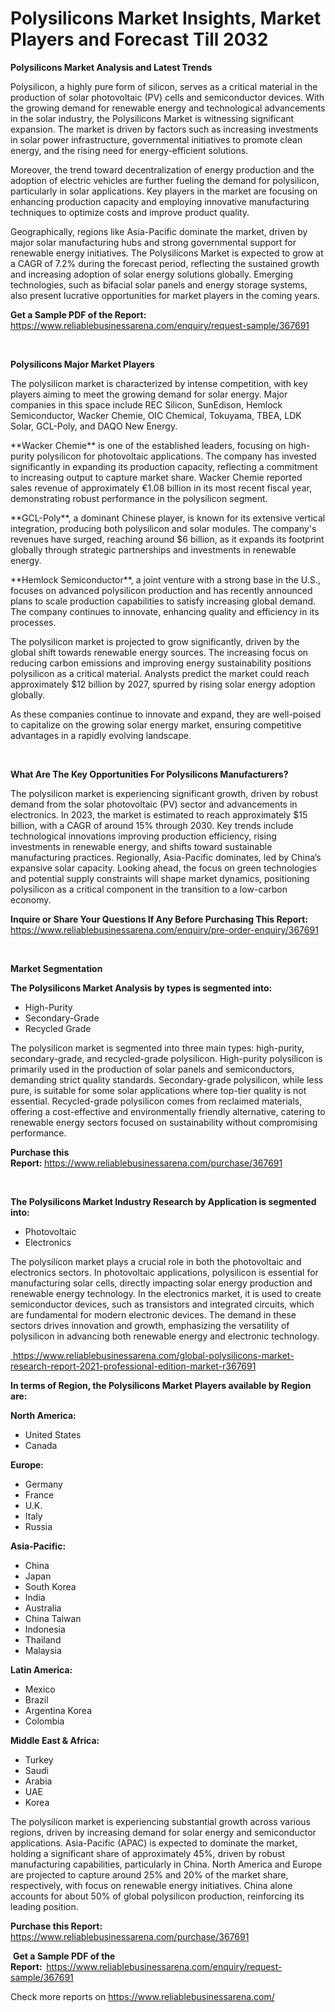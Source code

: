 <p><h1>Polysilicons Market Insights, Market Players and Forecast Till 2032</h1></p><p><strong>Polysilicons Market Analysis and Latest Trends</strong></p>
<p><p>Polysilicon, a highly pure form of silicon, serves as a critical material in the production of solar photovoltaic (PV) cells and semiconductor devices. With the growing demand for renewable energy and technological advancements in the solar industry, the Polysilicons Market is witnessing significant expansion. The market is driven by factors such as increasing investments in solar power infrastructure, governmental initiatives to promote clean energy, and the rising need for energy-efficient solutions.</p><p>Moreover, the trend toward decentralization of energy production and the adoption of electric vehicles are further fueling the demand for polysilicon, particularly in solar applications. Key players in the market are focusing on enhancing production capacity and employing innovative manufacturing techniques to optimize costs and improve product quality. </p><p>Geographically, regions like Asia-Pacific dominate the market, driven by major solar manufacturing hubs and strong governmental support for renewable energy initiatives. The Polysilicons Market is expected to grow at a CAGR of 7.2% during the forecast period, reflecting the sustained growth and increasing adoption of solar energy solutions globally. Emerging technologies, such as bifacial solar panels and energy storage systems, also present lucrative opportunities for market players in the coming years.</p></p>
<p><strong>Get a Sample PDF of the Report:&nbsp;</strong> <a href="https://www.reliablebusinessarena.com/enquiry/request-sample/367691?utm_campaign=2188&utm_medium=2&utm_source=Github&utm_content=ia&utm_term=29032025&utm_id=polysilicons">https://www.reliablebusinessarena.com/enquiry/request-sample/367691</a></p>
<p>&nbsp;</p>
<p><strong>Polysilicons Major Market Players</strong></p>
<p><p>The polysilicon market is characterized by intense competition, with key players aiming to meet the growing demand for solar energy. Major companies in this space include REC Silicon, SunEdison, Hemlock Semiconductor, Wacker Chemie, OIC Chemical, Tokuyama, TBEA, LDK Solar, GCL-Poly, and DAQO New Energy.</p><p>**Wacker Chemie** is one of the established leaders, focusing on high-purity polysilicon for photovoltaic applications. The company has invested significantly in expanding its production capacity, reflecting a commitment to increasing output to capture market share. Wacker Chemie reported sales revenue of approximately €1.08 billion in its most recent fiscal year, demonstrating robust performance in the polysilicon segment.</p><p>**GCL-Poly**, a dominant Chinese player, is known for its extensive vertical integration, producing both polysilicon and solar modules. The company's revenues have surged, reaching around $6 billion, as it expands its footprint globally through strategic partnerships and investments in renewable energy.</p><p>**Hemlock Semiconductor**, a joint venture with a strong base in the U.S., focuses on advanced polysilicon production and has recently announced plans to scale production capabilities to satisfy increasing global demand. The company continues to innovate, enhancing quality and efficiency in its processes.</p><p>The polysilicon market is projected to grow significantly, driven by the global shift towards renewable energy sources. The increasing focus on reducing carbon emissions and improving energy sustainability positions polysilicon as a critical material. Analysts predict the market could reach approximately $12 billion by 2027, spurred by rising solar energy adoption globally.</p><p>As these companies continue to innovate and expand, they are well-poised to capitalize on the growing solar energy market, ensuring competitive advantages in a rapidly evolving landscape.</p></p>
<p>&nbsp;</p>
<p><strong>What Are The Key Opportunities For Polysilicons Manufacturers?</strong></p>
<p><p>The polysilicon market is experiencing significant growth, driven by robust demand from the solar photovoltaic (PV) sector and advancements in electronics. In 2023, the market is estimated to reach approximately $15 billion, with a CAGR of around 15% through 2030. Key trends include technological innovations improving production efficiency, rising investments in renewable energy, and shifts toward sustainable manufacturing practices. Regionally, Asia-Pacific dominates, led by China’s expansive solar capacity. Looking ahead, the focus on green technologies and potential supply constraints will shape market dynamics, positioning polysilicon as a critical component in the transition to a low-carbon economy.</p></p>
<p><strong>Inquire or Share Your Questions If Any Before Purchasing This Report:</strong> <a href="https://www.reliablebusinessarena.com/enquiry/pre-order-enquiry/367691?utm_campaign=2188&utm_medium=2&utm_source=Github&utm_content=ia&utm_term=29032025&utm_id=polysilicons">https://www.reliablebusinessarena.com/enquiry/pre-order-enquiry/367691</a></p>
<p>&nbsp;</p>
<p><strong>Market Segmentation</strong></p>
<p><strong>The Polysilicons Market Analysis by types is segmented into:</strong></p>
<p><ul><li>High-Purity</li><li>Secondary-Grade</li><li>Recycled Grade</li></ul></p>
<p><p>The polysilicon market is segmented into three main types: high-purity, secondary-grade, and recycled-grade polysilicon. High-purity polysilicon is primarily used in the production of solar panels and semiconductors, demanding strict quality standards. Secondary-grade polysilicon, while less pure, is suitable for some solar applications where top-tier quality is not essential. Recycled-grade polysilicon comes from reclaimed materials, offering a cost-effective and environmentally friendly alternative, catering to renewable energy sectors focused on sustainability without compromising performance.</p></p>
<p><strong>Purchase this Report:&nbsp;</strong><a href="https://www.reliablebusinessarena.com/purchase/367691?utm_campaign=2188&utm_medium=2&utm_source=Github&utm_content=ia&utm_term=29032025&utm_id=polysilicons">https://www.reliablebusinessarena.com/purchase/367691</a></p>
<p>&nbsp;</p>
<p><strong>The Polysilicons Market Industry Research by Application is segmented into:</strong></p>
<p><ul><li>Photovoltaic</li><li>Electronics</li></ul></p>
<p><p>The polysilicon market plays a crucial role in both the photovoltaic and electronics sectors. In photovoltaic applications, polysilicon is essential for manufacturing solar cells, directly impacting solar energy production and renewable energy technology. In the electronics market, it is used to create semiconductor devices, such as transistors and integrated circuits, which are fundamental for modern electronic devices. The demand in these sectors drives innovation and growth, emphasizing the versatility of polysilicon in advancing both renewable energy and electronic technology.</p></p>
<p><a href="https://www.reliablebusinessarena.com/global-polysilicons-market-research-report-2021-professional-edition-market-r367691?utm_campaign=2188&utm_medium=2&utm_source=Github&utm_content=ia&utm_term=29032025&utm_id=polysilicons">&nbsp;https://www.reliablebusinessarena.com/global-polysilicons-market-research-report-2021-professional-edition-market-r367691</a></p>
<p><strong>In terms of Region, the Polysilicons Market Players available by Region are:</strong></p>
<p>
    <p> <strong> North America: </strong>
        <ul>
            <li>United States</li>
            <li>Canada</li>
        </ul>
        </p> 
    <p> <strong> Europe: </strong>
        <ul>
            <li>Germany</li>
            <li>France</li>
            <li>U.K.</li>
            <li>Italy</li>
            <li>Russia</li>
        </ul>
        </p> 
    <p> <strong> Asia-Pacific: </strong>
        <ul>
            <li>China</li>
            <li>Japan</li>
            <li>South Korea</li>
            <li>India</li>
            <li>Australia</li>
            <li>China Taiwan</li>
            <li>Indonesia</li>
            <li>Thailand</li>
            <li>Malaysia</li>
        </ul>
        </p> 
    <p> <strong> Latin America: </strong>
        <ul>
            <li>Mexico</li>
            <li>Brazil</li>
            <li>Argentina Korea</li>
            <li>Colombia</li>
        </ul>
        </p> 
    <p> <strong> Middle East & Africa: </strong>
        <ul>
            <li>Turkey</li>
            <li>Saudi</li>
            <li>Arabia</li>
            <li>UAE</li>
            <li>Korea</li>
        </ul>
    </p>
    </p>
<p><p>The polysilicon market is experiencing substantial growth across various regions, driven by increasing demand for solar energy and semiconductor applications. Asia-Pacific (APAC) is expected to dominate the market, holding a significant share of approximately 45%, driven by robust manufacturing capabilities, particularly in China. North America and Europe are projected to capture around 25% and 20% of the market share, respectively, with focus on renewable energy initiatives. China alone accounts for about 50% of global polysilicon production, reinforcing its leading position.</p></p>
<p><strong>Purchase this Report: </strong><a href="https://www.reliablebusinessarena.com/purchase/367691?utm_campaign=2188&utm_medium=2&utm_source=Github&utm_content=ia&utm_term=29032025&utm_id=polysilicons">https://www.reliablebusinessarena.com/purchase/367691</a></p>
<p>&nbsp;<strong>Get a Sample PDF of the Report:&nbsp;&nbsp;</strong><a href="https://www.reliablebusinessarena.com/enquiry/request-sample/367691?utm_campaign=2188&utm_medium=2&utm_source=Github&utm_content=ia&utm_term=29032025&utm_id=polysilicons">https://www.reliablebusinessarena.com/enquiry/request-sample/367691</a></p>
<p><strong></strong></p>
<p>Check more reports on <a href="https://www.reliablebusinessarena.com/?utm_campaign=2188&utm_medium=2&utm_source=Github&utm_content=ia&utm_term=29032025&utm_id=polysilicons">https://www.reliablebusinessarena.com/</a></p>